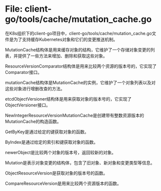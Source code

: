 # File: client-go/tools/cache/mutation_cache.go

在K8s组织下的client-go项目中，client-go/tools/cache/mutation_cache.go文件是为了支持缓存Kubernetes对象和它们的变更推送机制。

MutationCache结构体是用来缓存对象的结构，它维护了一个存储对象变更的列表，并提供了一些方法来增加、删除和获取这些对象。

ResourceVersionComparator结构体是用来比较两个资源的版本号的，它实现了Comparator接口。

mutationCache结构体是MutationCache的实例，它维护了一个对象列表以及对这些对象进行增删改查的方法。

etcdObjectVersioner结构体是用来获取对象的版本号的，它实现了ObjectVersioner接口。

NewIntegerResourceVersionMutationCache是创建带有整数资源版本的MutationCache的构造函数。

GetByKey是通过给定的键获取对象的函数。

ByIndex是通过给定的索引和键获取对象的函数。

newerObject是比较两个对象的版本号，返回较新的对象。

Mutation是表示对象变更的结构体，包含了旧对象、新对象和变更类型等信息。

ObjectResourceVersion是获取对象的版本号的函数。

CompareResourceVersion是用来比较两个资源版本的函数。

